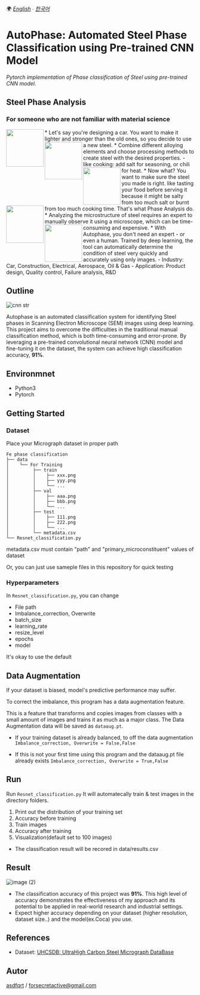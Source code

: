 🌍
*[English](README.md) ∙ [한국어](README-kr.md)*


# AutoPhase: Automated Steel Phase Classification using Pre-trained CNN Model
*Pytorch implementation of Phase classification of Steel using pre-trained CNN model.*

## Steel Phase Analysis
### For someone who are not familiar with material science

<img align="left" width="100" height="100" src="https://user-images.githubusercontent.com/79451613/220240779-df357d88-441b-48d2-bd2a-c095ba37e4c5.png">
* Let's say you're designing a car. You want to make it lighter and stronger than the old ones, so you decide to use a new steel.

<img align="left" width="100" height="100" src="https://user-images.githubusercontent.com/79451613/220240788-002d12ee-1d7e-46da-aec7-903c26a3a5aa.png">
* Combine different alloying elements and choose processing methods to create steel with the desired properties.
- like cooking: add salt for seasoning, or chili for heat.

<img align="left" width="100" height="100" src="https://user-images.githubusercontent.com/79451613/220240786-176eca1e-f84b-4240-a561-33ca81f1b850.png">
* Now what? You want to make sure the steel you made is right. like tasting your food before serving it because it might be salty from too much salt or burnt from too much cooking time. That's what Phase Analysis do.

<img align="left" width="100" height="100" src="https://user-images.githubusercontent.com/79451613/220240783-ff50e301-c431-44f0-af05-00936cd26e8d.png">
* Analyzing the microstructure of steel requires an expert to manually observe it using a microscope, which can be time-consuming and expensive.

<img align="left" width="100" height="100" src="https://user-images.githubusercontent.com/79451613/220240781-578af4d5-a18e-49ec-9c18-1e8b1e57d75a.png">
* With Autophase, you don't need an expert - or even a human. Trained by deep learning, the tool can automatically determine the condition of steel very quickly and accurately using only images. 
- Industry:  Car, Construction, Electrical, Aerospace, Oil & Gas 
- Application: Product design, Quality control, Failure analysis, R&D

## Outline
![cnn str](https://user-images.githubusercontent.com/79451613/220237019-00eeae2a-ee84-435a-bfa3-0c2de3012ee8.png)

Autophase is an automated classification system for identifying Steel phases in Scanning Electron Microscope (SEM) images using deep learning. This project aims to overcome the difficulties in the traditional manual classification method, which is both time-consuming and error-prone. By leveraging a pre-trained convolutional neural network (CNN) model and fine-tuning it on the dataset, the system can achieve high classification accuracy, **91%**.

## Environmnet
- Python3
- Pytorch

## Getting Started
### Dataset
Place your Micrograph dataset in proper path

    Fe phase classification
    ├── data
    │    └── For Training
    │         ├── train
    │         │    ├── xxx.png
    │         │    ├── yyy.png
    │         │    └── ...
    │         ├── val
    │         │    ├── aaa.png
    │         │    ├── bbb.png
    │         │    └── ...
    │         ├── test
    │         │    ├── 111.png
    │         │    ├── 222.png
    │         │    └── ...
    │         └── metadata.csv
    └── Resnet_classification.py

metadata.csv must contain "path" and "primary_microconstituent" values of dataset

Or, you can just use sameple files in this repository for quick testing

### Hyperparameters
In `Resnet_classification.py`, you can change
* File path
* Imbalance_correction, Overwrite
* batch_size
* learning_rate
* resize_level
* epochs
* model

It's okay to use the default

## Data Augmentation
If your dataset is biased, model's predictive performance may suffer.

To correct the imbalance, this program has a data augmentation feature.

This is a feature that transforms and copies images from classes with a small amount of images and trains it as much as a major class.
The Data Augmentation data will be saved as `dataaug.pt`.

* If your training dataset is already balanced, to off the data augmentation 
`Imbalance_correction, Overwrite = False,False`

* If this is not your first time using this program and the dataaug.pt file already exists
`Imbalance_correction, Overwrite = True,False`

## Run
Run `Resnet_classification.py`
It will automatecally train & test images in the directory folders.

1. Print out the distribution of your training set
2. Accuracy before training
3. Train images
4. Accuracy after training
5. Visualization(default set to 100 images)

* The classification result will be recored in data/results.csv

## Result
![image (2)](https://user-images.githubusercontent.com/79451613/219881948-f062f3ab-4b01-42e8-a794-cd4cc251b267.png)

* The classification accuracy of this project was **91%**. This high level of accuracy demonstrates the effectiveness of my approach and its potential to be applied in real-world research and industrial settings.
* Expect higher accuracy depending on your dataset (higher resolution, dataset size..) and the model(ex.Coca) you use.
## References
- Dataset: [UHCSDB: UltraHigh Carbon Steel Micrograph DataBase](https://www.kaggle.com/datasets/safi842/highcarbon-micrographs)

## Autor
[asdfqrt](https://github.com/asdfqrt) / forsecretactive@gmail.com
